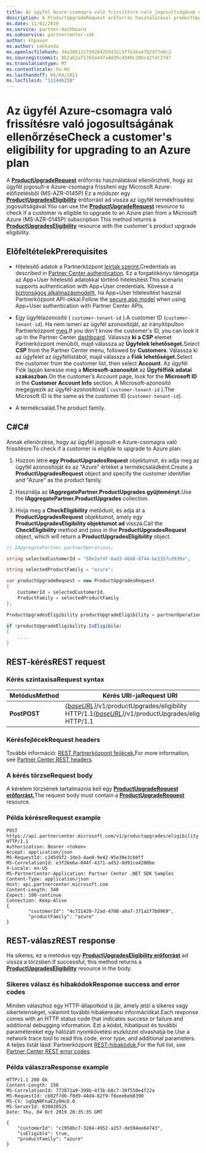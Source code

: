 ```yaml
---
title: Az ügyfél Azure-csomagra való frissítésre való jogosultságának ellenőrzése
description: A ProductUpgradeRequest erőforrás használatával productUpgradesEligibility erőforrást kaphat annak meghatározásához, hogy az ügyfél jogosult-e Microsoft Azure-előfizetésről (MS-AZR-0145P) Azure-csomagra frissíteni.
ms.date: 11/01/2019
ms.service: partner-dashboard
ms.subservice: partnercenter-sdk
author: khpavan
ms.author: sakhanda
ms.openlocfilehash: 34a20611c7d92042b5432c5ffb3ba4702d77e0c2
ms.sourcegitcommit: 0b2a62af1765a447addd9c4340c28bc42fdc2747
ms.translationtype: MT
ms.contentlocale: hu-HU
ms.lasthandoff: 06/04/2021
ms.locfileid: "111446258"
---
```

# <a name="check-a-customers-eligibility-for-upgrading-to-an-azure-plan"></a><span data-ttu-id="abced-103">Az ügyfél Azure-csomagra való frissítésre való jogosultságának ellenőrzése</span><span class="sxs-lookup"><span data-stu-id="abced-103">Check a customer's eligibility for upgrading to an Azure plan</span></span>

<span data-ttu-id="abced-104">A [**ProductUpgradeRequest**](product-upgrade-resources.md#productupgraderequest) erőforrás használatával ellenőrizheti, hogy az ügyfél jogosult-e Azure-csomagra frissíteni egy Microsoft Azure-előfizetésből (MS-AZR-0145P) Ez a módszer egy [**ProductUpgradesEligibility**](product-upgrade-resources.md#productupgradeseligibility) erőforrást ad vissza az ügyfél termékfrissítési jogosultságával.</span><span class="sxs-lookup"><span data-stu-id="abced-104">You can use the [**ProductUpgradeRequest**](product-upgrade-resources.md#productupgraderequest) resource to check if a customer is eligible to upgrade to an Azure plan from a Microsoft Azure (MS-AZR-0145P) subscription This method returns a [**ProductUpgradesEligibility**](product-upgrade-resources.md#productupgradeseligibility) resource with the customer's product upgrade eligibility.</span></span>

## <a name="prerequisites"></a><span data-ttu-id="abced-105">Előfeltételek</span><span class="sxs-lookup"><span data-stu-id="abced-105">Prerequisites</span></span>

- <span data-ttu-id="abced-106">Hitelesítő adatok a Partnerközpont [leírtak szerint.](partner-center-authentication.md)</span><span class="sxs-lookup"><span data-stu-id="abced-106">Credentials as described in [Partner Center authentication](partner-center-authentication.md).</span></span> <span data-ttu-id="abced-107">Ez a forgatókönyv támogatja az App+User hitelesítő adatokkal történő hitelesítést.</span><span class="sxs-lookup"><span data-stu-id="abced-107">This scenario supports authentication with App+User credentials.</span></span> <span data-ttu-id="abced-108">Kövesse a [biztonságos alkalmazásmodellt,](enable-secure-app-model.md) ha App+User hitelesítést használ Partnerközpont API-okkal.</span><span class="sxs-lookup"><span data-stu-id="abced-108">Follow the [secure app model](enable-secure-app-model.md) when using App+User authentication with Partner Center APIs.</span></span>

- <span data-ttu-id="abced-109">Egy ügyfélazonosító ( `customer-tenant-id` ).</span><span class="sxs-lookup"><span data-stu-id="abced-109">A customer ID (`customer-tenant-id`).</span></span> <span data-ttu-id="abced-110">Ha nem ismeri az ügyfél azonosítóját, az irányítópulton Partnerközpont [meg.](https://partner.microsoft.com/dashboard)</span><span class="sxs-lookup"><span data-stu-id="abced-110">If you don't know the customer's ID, you can look it up in the Partner Center [dashboard](https://partner.microsoft.com/dashboard).</span></span> <span data-ttu-id="abced-111">Válassza **ki a CSP** elemet Partnerközpont menüből, majd válassza az **Ügyfelek lehetőséget.**</span><span class="sxs-lookup"><span data-stu-id="abced-111">Select **CSP** from the Partner Center menu, followed by **Customers**.</span></span> <span data-ttu-id="abced-112">Válassza ki az ügyfelet az ügyféllistából, majd válassza a **Fiók lehetőséget.**</span><span class="sxs-lookup"><span data-stu-id="abced-112">Select the customer from the customer list, then select **Account**.</span></span> <span data-ttu-id="abced-113">Az ügyfél Fiók lapján keresse meg a **Microsoft-azonosítót** az **Ügyfélfiók adatai szakaszban.**</span><span class="sxs-lookup"><span data-stu-id="abced-113">On the customer’s Account page, look for the **Microsoft ID** in the **Customer Account Info** section.</span></span> <span data-ttu-id="abced-114">A Microsoft-azonosító megegyezik az ügyfél-azonosítóval ( `customer-tenant-id` ).</span><span class="sxs-lookup"><span data-stu-id="abced-114">The Microsoft ID is the same as the customer ID  (`customer-tenant-id`).</span></span>

- <span data-ttu-id="abced-115">A termékcsalád.</span><span class="sxs-lookup"><span data-stu-id="abced-115">The product family.</span></span>

## <a name="c"></a><span data-ttu-id="abced-116">C\#</span><span class="sxs-lookup"><span data-stu-id="abced-116">C\#</span></span>

<span data-ttu-id="abced-117">Annak ellenőrzése, hogy az ügyfél jogosult-e Azure-csomagra való frissítésre:</span><span class="sxs-lookup"><span data-stu-id="abced-117">To check if a customer is eligible to upgrade to Azure plan:</span></span>

1. <span data-ttu-id="abced-118">Hozzon létre **egy ProductUpgradesRequest** objektumot, és adja meg az ügyfél azonosítóját és az "Azure" értéket a termékcsaládként.</span><span class="sxs-lookup"><span data-stu-id="abced-118">Create a **ProductUpgradesRequest** object and specify the customer identifier and "Azure" as the product family.</span></span>

2. <span data-ttu-id="abced-119">Használja az **IAggregatePartner.ProductUpgrades gyűjteményt.**</span><span class="sxs-lookup"><span data-stu-id="abced-119">Use the **IAggregatePartner.ProductUpgrades** collection.</span></span>
3. <span data-ttu-id="abced-120">Hívja meg a **CheckEligibility** metódust, és adja át a **ProductUpgradesRequest** objektumot, amely egy **ProductUpgradesEligibility objektumot ad** vissza.</span><span class="sxs-lookup"><span data-stu-id="abced-120">Call the **CheckEligibility** method and pass in the **ProductUpgradesRequest** object, which will return a **ProductUpgradesEligibility** object.</span></span>

```csharp
// IAggregatePartner partnerOperations;

string selectedCustomerId = "58e2af4f-0ad3-4688-8744-be2357cd939a";

string selectedProductFamily = "azure";

var productUpgradeRequest = new ProductUpgradesRequest
{
    CustomerId = selectedCustomerId,
    ProductFamily = selectedProductFamily
};

ProductUpgradesEligibility productUpgradeEligibility = partnerOperations.ProductUpgrades.CheckEligibility(productUpgradeRequest);

if (productUpgradeEligibility.IsEligibile)
{
    ....
}

```

## <a name="rest-request"></a><span data-ttu-id="abced-121">REST-kérés</span><span class="sxs-lookup"><span data-stu-id="abced-121">REST request</span></span>

### <a name="request-syntax"></a><span data-ttu-id="abced-122">Kérés szintaxisa</span><span class="sxs-lookup"><span data-stu-id="abced-122">Request syntax</span></span>

| <span data-ttu-id="abced-123">Metódus</span><span class="sxs-lookup"><span data-stu-id="abced-123">Method</span></span>   | <span data-ttu-id="abced-124">Kérés URI-ja</span><span class="sxs-lookup"><span data-stu-id="abced-124">Request URI</span></span>                                                                                   |
|----------|-----------------------------------------------------------------------------------------------|
| <span data-ttu-id="abced-125">**Post**</span><span class="sxs-lookup"><span data-stu-id="abced-125">**POST**</span></span> | <span data-ttu-id="abced-126">[*{baseURL}*](partner-center-rest-urls.md)/v1/productUpgrades/eligibility HTTP/1.1</span><span class="sxs-lookup"><span data-stu-id="abced-126">[*{baseURL}*](partner-center-rest-urls.md)/v1/productUpgrades/eligibility HTTP/1.1</span></span> |

### <a name="request-headers"></a><span data-ttu-id="abced-127">Kérésfejlécek</span><span class="sxs-lookup"><span data-stu-id="abced-127">Request headers</span></span>

<span data-ttu-id="abced-128">További információ: [REST Partnerközpont fejlécek.](headers.md)</span><span class="sxs-lookup"><span data-stu-id="abced-128">For more information, see [Partner Center REST headers](headers.md).</span></span>

### <a name="request-body"></a><span data-ttu-id="abced-129">A kérés törzse</span><span class="sxs-lookup"><span data-stu-id="abced-129">Request body</span></span>

<span data-ttu-id="abced-130">A kérelem törzsének tartalmaznia kell egy [**ProductUpgradeRequest erőforrást.**](product-upgrade-resources.md#productupgraderequest)</span><span class="sxs-lookup"><span data-stu-id="abced-130">The request body must contain a [**ProductUpgradeRequest**](product-upgrade-resources.md#productupgraderequest) resource.</span></span>

### <a name="request-example"></a><span data-ttu-id="abced-131">Példa kérésre</span><span class="sxs-lookup"><span data-stu-id="abced-131">Request example</span></span>

```http
POST https://api.partnercenter.microsoft.com/v1/productupgrades/eligibility HTTP/1.1
Authorization: Bearer <token>
Accept: application/json
MS-RequestId: c245d5f2-1de3-4ae0-9e42-95e38e3cb8ff
MS-CorrelationId: e3f26e6a-044f-4371-ad52-0d91ce4200be
X-Locale: en-US
MS-PartnerCenter-Application: Partner Center .NET SDK Samples
Content-Type: application/json
Host: api.partnercenter.microsoft.com
Content-Length: 340
Expect: 100-continue
Connection: Keep-Alive
{
        "customerId": "4c721420-72ad-4708-a0a7-371a2f7b0969",
        "productFamily": "azure"
}
```

## <a name="rest-response"></a><span data-ttu-id="abced-132">REST-válasz</span><span class="sxs-lookup"><span data-stu-id="abced-132">REST response</span></span>

<span data-ttu-id="abced-133">Ha sikeres, ez a metódus egy [**ProductUpgradesEligibility erőforrást**](product-upgrade-resources.md#productupgradeseligibility) ad vissza a törzsben.</span><span class="sxs-lookup"><span data-stu-id="abced-133">If successful, this method returns a [**ProductUpgradesEligibility**](product-upgrade-resources.md#productupgradeseligibility) resource in the body.</span></span>

### <a name="response-success-and-error-codes"></a><span data-ttu-id="abced-134">Sikeres válasz és hibakódok</span><span class="sxs-lookup"><span data-stu-id="abced-134">Response success and error codes</span></span>

<span data-ttu-id="abced-135">Minden válaszhoz egy HTTP-állapotkód is jár, amely jelzi a sikeres vagy sikertelenséget, valamint további hibakeresési információkat.</span><span class="sxs-lookup"><span data-stu-id="abced-135">Each response comes with an HTTP status code that indicates success or failure and additional debugging information.</span></span> <span data-ttu-id="abced-136">Ezt a kódot, hibatípust és további paramétereket egy hálózati nyomkövetési eszközzel olvashatja be.</span><span class="sxs-lookup"><span data-stu-id="abced-136">Use a network trace tool to read this code, error type, and additional parameters.</span></span> <span data-ttu-id="abced-137">A teljes listát lásd: Partnerközpont [REST-hibakódok.](error-codes.md)</span><span class="sxs-lookup"><span data-stu-id="abced-137">For the full list, see [Partner Center REST error codes](error-codes.md).</span></span>

### <a name="response-example"></a><span data-ttu-id="abced-138">Példa válaszra</span><span class="sxs-lookup"><span data-stu-id="abced-138">Response example</span></span>

```http
HTTP/1.1 200 Ok
Content-Length: 150
MS-CorrelationId: 772871a9-399b-4f3b-b8c7-38f550e4f22a
MS-RequestId: cb82f7d6-f0d9-44d4-82f9-f6eee6e68390
MS-CV: iqOqN0FnaE2y0HcD.0
MS-ServerId: 030020525
Date: Thu, 04 Oct 2019 20:35:35 GMT

{
    "customerId": "c1958bc7-3284-4952-a257-de594ee64743",
    "isEligible": true,
    "productFamily": "azure"
}
```
